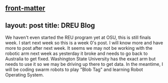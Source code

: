[front-matter](http://jekyllrb.com/docs/frontmatter/)
---
layout: post
title: DREU Blog
---

We haven't even started the REU program yet at OSU, this is still finals week. I start next week so this is a week 0's post. I will know more and have more to post after next week. It seems we may not be working with the robotic arm next week as yesterday it broke and needs to go back to Australia to get fixed. Washington State University has the exact arm but needs to use it so we may be driving up there to get data. In the meantime, I will be coding swarm robots to play "Blob Tag" and learning Robot Operating System.
